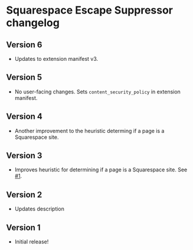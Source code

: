 # Squarespace Escape Suppressor changelog

## Version 6

* Updates to extension manifest v3.

## Version 5

* No user-facing changes. Sets `content_security_policy` in extension
  manifest.


## Version 4

* Another improvement to the heuristic determing if a page is a
  Squarespace site.


## Version 3

* Improves heuristic for determining if a page is a Squarespace
  site. See [#1][].

[#1]: https://github.com/mgsloan/squarespace-escape-suppressor/issues/1


## Version 2

* Updates description


## Version 1

* Initial release!
